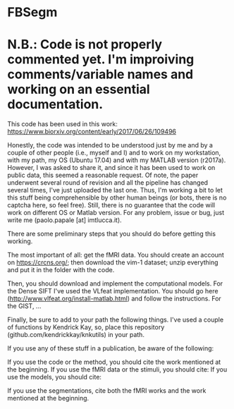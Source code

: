 # FBSegm

# N.B.: Code is not properly commented yet. I'm improiving comments/variable names and working on an essential documentation.

This code has been used in this work: https://www.biorxiv.org/content/early/2017/06/26/109496

Honestly, the code was intended to be understood just by me and by a couple of other people (i.e., myself and I) and to work on my workstation, with my path, my OS (Ubuntu 17.04) and with my MATLAB version (r2017a). However, I was asked to share it, and since it has been used to work on public data, this seemed a reasonable request. Of note, the paper underwent several round of revision and all the pipeline has changed several times, I've just uploaded the last one. Thus, I'm working a bit to let this stuff being comprehensible by other human beings (or bots, there is no captcha here, so feel free). Still, there is no guarantee that the code will work on different OS or Matlab version. For any problem, issue or bug, just write me (paolo.papale [at] imtlucca.it). 

There are some preliminary steps that you should do before getting this working. 

The most important of all: get the fMRI data. You should create an account on https://crcns.org/; then download the vim-1 dataset; unzip everything and put it in the folder with the code.

Then, you should download and implement the computational models. For the Dense SIFT I've used the VLfeat implementation. You should go here (http://www.vlfeat.org/install-matlab.html) and follow the instructions. For the GIST, ...

Finally, be sure to add to your path the following things. I've used a couple of functions by Kendrick Kay, so, place this repository (github.com/kendrickkay/knkutils) in your path. 









If you use any of these stuff in a publication, be aware of the following:

If you use the code or the method, you should cite the work mentioned at the beginning.
If you use the fMRI data or the stimuli, you should cite: 
If you use the models, you should cite:

If you use the segmentations, cite both the fMRI works and the work mentioned at the beginning.
